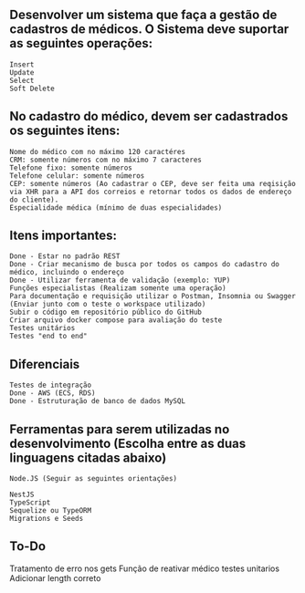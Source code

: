 ## Desenvolver um sistema que faça a gestão de cadastros de médicos. O Sistema deve suportar as seguintes operações:

    Insert
    Update
    Select
    Soft Delete

## No cadastro do médico, devem ser cadastrados os seguintes itens:

    Nome do médico com no máximo 120 caractéres
    CRM: somente números com no máximo 7 caracteres
    Telefone fixo: somente números
    Telefone celular: somente números
    CEP: somente números (Ao cadastrar o CEP, deve ser feita uma reqisição via XHR para a API dos correios e retornar todos os dados de endereço do cliente).
    Especialidade médica (mínimo de duas especialidades)

## Itens importantes:

    Done - Estar no padrão REST
    Done - Criar mecanismo de busca por todos os campos do cadastro do médico, incluindo o endereço
    Done - Utilizar ferramenta de validação (exemplo: YUP)
    Funções especialistas (Realizam somente uma operação)
    Para documentação e requisição utilizar o Postman, Insomnia ou Swagger (Enviar junto com o teste o workspace utilizado)
    Subir o código em repositório público do GitHub
    Criar arquivo docker compose para avaliação do teste
    Testes unitários
    Testes "end to end"

## Diferenciais

    Testes de integração
    Done - AWS (ECS, RDS)
    Done - Estruturação de banco de dados MySQL


## Ferramentas para serem utilizadas no desenvolvimento (Escolha entre as duas linguagens citadas abaixo)

    Node.JS (Seguir as seguintes orientações)

    NestJS
    TypeScript
    Sequelize ou TypeORM
    Migrations e Seeds

## To-Do

Tratamento de erro nos gets
Função de reativar médico
testes unitarios
Adicionar length correto